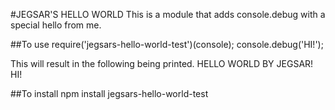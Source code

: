 #JEGSAR'S HELLO WORLD
This is a module that adds console.debug with a special hello from me.

##To use
require('jegsars-hello-world-test')(console);
console.debug('HI!');

This will result in the following being printed.
HELLO WORLD BY JEGSAR! HI!

##To install
npm install jegsars-hello-world-test